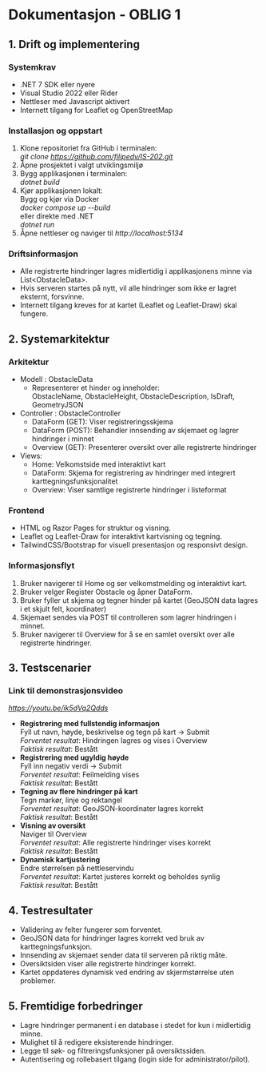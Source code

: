 # Dokumentasjon - OBLIG 1

## 1. Drift og implementering

### Systemkrav
- .NET 7 SDK eller nyere
- Visual Studio 2022 eller Rider
- Nettleser med Javascript aktivert
- Internett tilgang for Leaflet og OpenStreetMap

### Installasjon og oppstart
1. Klone repositoriet fra GitHub i terminalen:<br>
   *git clone https://github.com/filipedv/IS-202.git*
2. Åpne prosjektet i valgt utviklingsmiljø
3. Bygg applikasjonen i terminalen:<br>
   *dotnet build*
4. Kjør applikasjonen lokalt:<br>
   Bygg og kjør via Docker<br>
   *docker compose up --build*<br>
   eller direkte med .NET<br>
   *dotnet run*
6. Åpne nettleser og naviger til *http://localhost:5134*

### Driftsinformasjon
- Alle registrerte hindringer lagres midlertidig i applikasjonens minne via List&lt;ObstacleData&gt;.
- Hvis serveren startes på nytt, vil alle hindringer som ikke er lagret eksternt, forsvinne.
- Internett tilgang kreves for at kartet (Leaflet og Leaflet-Draw) skal fungere.

## 2. Systemarkitektur

### Arkitektur
- Modell : ObstacleData
  - Representerer et hinder og inneholder:<br>
    ObstacleName, ObstacleHeight, ObstacleDescription, IsDraft, GeometryJSON
- Controller : ObstacleController
  - DataForm (GET): Viser registreringsskjema
  - DataForm (POST): Behandler innsending av skjemaet og lagrer hindringer i minnet
  - Overview (GET): Presenterer oversikt over alle registrerte hindringer
- Views:
  - Home: Velkomstside med interaktivt kart
  - DataForm: Skjema for registrering av hindringer med integrert karttegningsfunksjonalitet
  - Overview: Viser samtlige registrerte hindringer i listeformat
 
### Frontend
- HTML og Razor Pages for struktur og visning.
- Leaflet og Leaflet-Draw for interaktivt kartvisning og tegning.
- TailwindCSS/Bootstrap for visuell presentasjon og responsivt design.

### Informasjonsflyt
1. Bruker navigerer til Home og ser velkomstmelding og interaktivt kart.
2. Bruker velger Register Obstacle og åpner DataForm.
3. Bruker fyller ut skjema og tegner hinder på kartet (GeoJSON data lagres i et skjult felt, koordinater)
4. Skjemaet sendes via POST til controlleren som lagrer hindringen i minnet.
5. Bruker navigerer til Overview for å se en samlet oversikt over alle registrerte hindringer.

## 3. Testscenarier

### Link til demonstrasjonsvideo<br>
*https://youtu.be/ik5dVq2Qdds*
<br>

- **Registrering med fullstendig informasjon**<br>
  Fyll ut navn, høyde, beskrivelse og tegn på kart -> Submit<br>
  *Forventet resultat*: Hindringen lagres og vises i Overview<br>
  *Faktisk resultat*: Bestått
- **Registrering med ugyldig høyde**<br>
  Fyll inn negativ verdi -> Submit<br>
  *Forventet resultat*: Feilmelding vises<br>
  *Faktisk resultat*: Bestått
- **Tegning av flere hindringer på kart**<br>
  Tegn markør, linje og rektangel<br>
  *Forventet resultat*: GeoJSON-koordinater lagres korrekt<br>
  *Faktisk resultat*: Bestått
- **Visning av oversikt**<br>
  Naviger til Overview<br>
  *Forventet resultat*: Alle registrerte hindringer vises korrekt<br>
  *Faktisk resultat*: Bestått
- **Dynamisk kartjustering**<br>
  Endre størrelsen på nettleservindu<br>
  *Forventet resultat*: Kartet justeres korrekt og beholdes synlig<br>
  *Faktisk resultat*: Bestått

## 4. Testresultater
- Validering av felter fungerer som forventet.
- GeoJSON data for hindringer lagres korrekt ved bruk av karttegningsfunksjon.
- Innsending av skjemaet sender data til serveren på riktig måte.
- Oversiktsiden viser alle registrerte hindringer korrekt.
- Kartet oppdateres dynamisk ved endring av skjermstørrelse uten problemer.

## 5. Fremtidige forbedringer
- Lagre hindringer permanent i en database i stedet for kun i midlertidig minne.
- Mulighet til å redigere eksisterende hindringer.
- Legge til søk- og filtreringsfunksjoner på oversiktssiden.
- Autentisering og rollebasert tilgang (login side for administrator/pilot).


  
